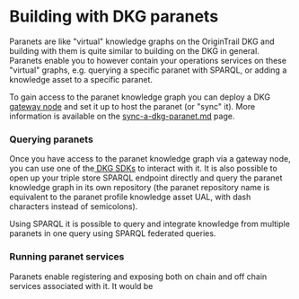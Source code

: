 # Building with DKG paranets

Paranets are like "virtual" knowledge graphs on the OriginTrail DKG and building with them is quite similar to building on the DKG in general. Paranets enable you to however contain your operations services on these "virtual" graphs, e.g. querying a specific paranet with SPARQL, or adding a knowledge asset to a specific paranet.

To gain access to the paranet knowledge graph you can deploy a DKG [gateway node](../node-setup-instructions/running-a-gateway-node.md) and set it up to host the paranet (or "sync" it). More information is available on the [sync-a-dkg-paranet.md](../node-setup-instructions/sync-a-dkg-paranet.md "mention") page.

### Querying paranets

Once you have access to the paranet knowledge graph via a gateway node, you can use one of the[ DKG SDKs](../dkg-sdk/) to interact with it. It is also possible to open up your triple store SPARQL endpoint directly and query the paranet knowledge graph in its own repository (the paranet repository name is equivalent to the paranet profile knowledge asset UAL, with dash characters instead of semicolons).&#x20;

Using SPARQL it is possible to query and integrate knowledge from multiple paranets in one query using SPARQL federated queries. &#x20;

### Running paranet services

Paranets enable registering and exposing both on chain and off chain services associated with it. It would be&#x20;
